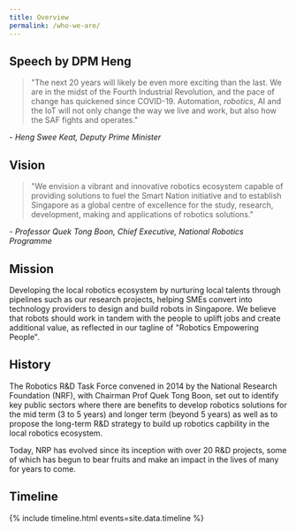 ```yaml
---
title: Overview
permalink: /who-we-are/
---
```

## Speech by DPM Heng  
> "The next 20 years will likely be even more exciting than the last. We are in the midst of the Fourth Industrial Revolution, and the pace of change has quickened since COVID-19. Automation, *robotics*, AI and the IoT will not only change the way we live and work, but also how the SAF fights and operates."
  
\- *Heng Swee Keat, Deputy Prime Minister*  

## Vision  
>"We envision a vibrant and innovative robotics ecosystem capable of providing solutions to fuel the Smart Nation initiative and to establish Singapore as a global centre of excellence for the study, research, development, making and applications of robotics solutions."  
  
\- *Professor Quek Tong Boon, Chief Executive, National Robotics Programme*  
  
## Mission  
Developing the local robotics ecosystem by nurturing local talents through pipelines such as our research projects, helping SMEs convert into technology providers to design and build robots in Singapore. We believe that robots should work in tandem with the people to uplift jobs and create additional value, as reflected in our tagline of "Robotics Empowering People".
  
## History  
The Robotics R&D Task Force convened in 2014 by the National Research Foundation (NRF), with Chairman Prof Quek Tong Boon, set out to identify key public sectors where there are benefits to develop robotics solutions for the mid term (3 to 5 years) and longer term (beyond 5 years) as well as to propose the long-term R&D strategy to build up robotics capbility in the local robotics ecosystem.  
  
Today, NRP has evolved since its inception with over 20 R&D projects, some of which has begun to bear fruits and make an impact in the lives of many for years to come.  
  
## Timeline  
  
{% include timeline.html events=site.data.timeline %}